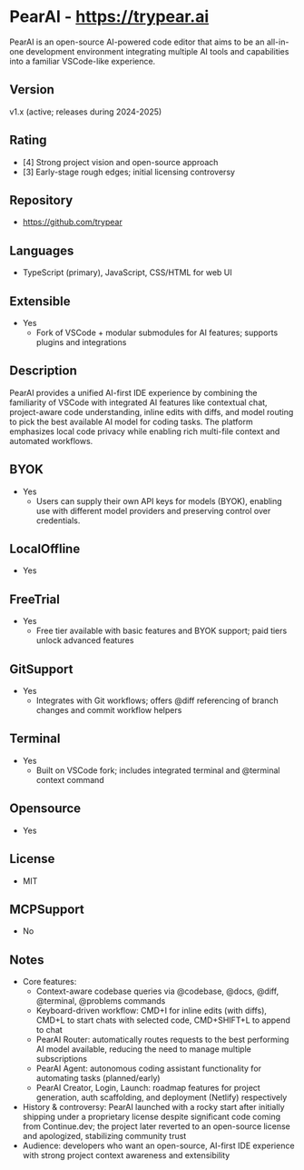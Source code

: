 # PearAI - https://trypear.ai
PearAI is an open-source AI-powered code editor that aims to be an all-in-one development environment integrating multiple AI tools and capabilities into a familiar VSCode-like experience.

## Version
v1.x (active; releases during 2024-2025)

## Rating
- [4] Strong project vision and open-source approach
- [3] Early-stage rough edges; initial licensing controversy

## Repository
- https://github.com/trypear

## Languages
- TypeScript (primary), JavaScript, CSS/HTML for web UI

## Extensible
- Yes
  - Fork of VSCode + modular submodules for AI features; supports plugins and integrations

## Description
PearAI provides a unified AI-first IDE experience by combining the familiarity of VSCode with integrated AI features like contextual chat, project-aware code understanding, inline edits with diffs, and model routing to pick the best available AI model for coding tasks. The platform emphasizes local code privacy while enabling rich multi-file context and automated workflows.

## BYOK
- Yes
  - Users can supply their own API keys for models (BYOK), enabling use with different model providers and preserving control over credentials.

## LocalOffline
- Yes

## FreeTrial
- Yes
  - Free tier available with basic features and BYOK support; paid tiers unlock advanced features

## GitSupport
- Yes
  - Integrates with Git workflows; offers @diff referencing of branch changes and commit workflow helpers

## Terminal
- Yes
  - Built on VSCode fork; includes integrated terminal and @terminal context command

## Opensource
- Yes
 
## License
- MIT

## MCPSupport
- No

## Notes
- Core features:
  - Context-aware codebase queries via @codebase, @docs, @diff, @terminal, @problems commands
  - Keyboard-driven workflow: CMD+I for inline edits (with diffs), CMD+L to start chats with selected code, CMD+SHIFT+L to append to chat
  - PearAI Router: automatically routes requests to the best performing AI model available, reducing the need to manage multiple subscriptions
  - PearAI Agent: autonomous coding assistant functionality for automating tasks (planned/early)
  - PearAI Creator, Login, Launch: roadmap features for project generation, auth scaffolding, and deployment (Netlify) respectively
- History & controversy: PearAI launched with a rocky start after initially shipping under a proprietary license despite significant code coming from Continue.dev; the project later reverted to an open-source license and apologized, stabilizing community trust
- Audience: developers who want an open-source, AI-first IDE experience with strong project context awareness and extensibility

